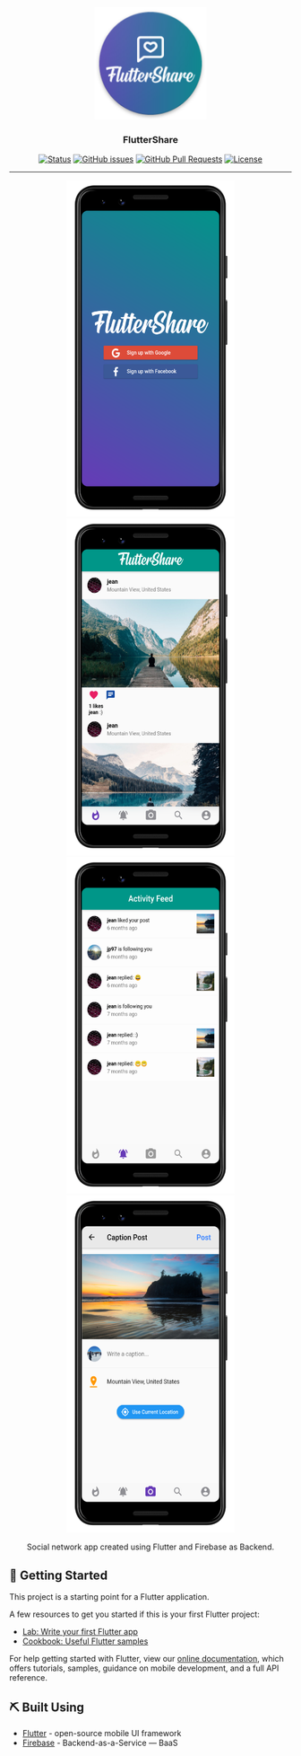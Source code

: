 <p align="center">
  <a href="" rel="noopener">
 <img width=200px height=200px src="docs/logo.png" alt="Project logo"></a>
</p>

<h3 align="center">FlutterShare</h3>

<div align="center">

  [![Status](https://img.shields.io/badge/status-active-success.svg)]() 
  [![GitHub issues](https://img.shields.io/github/issues/vcjpierre/fluttershare)](https://github.com/vcjpierre/flutter-fluttershare/issues)
  [![GitHub Pull Requests](https://img.shields.io/github/issues-pr/vcjpierre/fluttershare)](https://github.com/vcjpierre/flutter-fluttershare/pulls)
  [![License](https://img.shields.io/badge/license-MIT-blue.svg)](/LICENSE)

</div>

---

<p align="center">
    <img src="docs/Screenshot_1585489869.png" height="600em"/>  
    <img src="docs/Screenshot_1567090096.png" height="600em"/>
    <img src="docs/Screenshot_1585489009.png" height="600em"/>
    <img src="docs/Screenshot_1567090149.png" height="600em"/>
</p>

<p align="center"> Social network app created using Flutter and Firebase as Backend.
    <br> 
</p>

## 🏁 Getting Started

This project is a starting point for a Flutter application.

A few resources to get you started if this is your first Flutter project:

- [Lab: Write your first Flutter app](https://flutter.dev/docs/get-started/codelab)
- [Cookbook: Useful Flutter samples](https://flutter.dev/docs/cookbook)

For help getting started with Flutter, view our
[online documentation](https://flutter.dev/docs), which offers tutorials,
samples, guidance on mobile development, and a full API reference.

## ⛏️ Built Using <a name = "built_using"></a>
- [Flutter](https://flutter.dev/) - open-source mobile UI framework
- [Firebase](https://firebase.google.com/) -  Backend-as-a-Service — BaaS 
